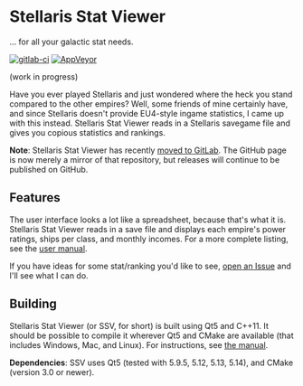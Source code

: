 # Stellaris Stat Viewer
... for all your galactic stat needs.

[![gitlab-ci](https://gitlab.com/ArdiMaster/stellaris-stat-viewer/badges/master/pipeline.svg)](https://gitlab.com/ArdiMaster/stellaris-stat-viewer/pipelines)
[![AppVeyor](https://ci.appveyor.com/api/projects/status/github/ArdiMaster/stellaris-stat-viewer)](https://ci.appveyor.com/project/ArdiMaster/stellaris-stat-viewer)

(work in progress)

Have you ever played Stellaris and just wondered where the heck you stand compared to the other empires?
Well, some friends of mine certainly have, and since Stellaris doesn't provide EU4-style ingame statistics,
I came up with this instead. Stellaris Stat Viewer reads in a Stellaris savegame file and gives you copious
statistics and rankings.

**Note**: Stellaris Stat Viewer has recently [moved to GitLab](https://gitlab.com/ArdiMaster/stellaris-stat-viewer).
The GitHub page is now merely a mirror of that repository, but releases will continue to be published on GitHub.

## Features
The user interface looks a lot like a spreadsheet, because that's what it is. Stellaris Stat Viewer reads in
a save file and displays each empire's power ratings, ships per class, and monthly incomes. For a more
complete listing, see the [user manual](https://stellaris-stat-viewer.readthedocs.io/en/latest/userman/index.html).

If you have ideas for some stat/ranking you'd like to see, [open an Issue](https://gitlab.com/ArdiMaster/stellaris-stat-viewer/issues) and I'll see what I can do.

## Building
Stellaris Stat Viewer (or SSV, for short) is built using Qt5 and C++11. It should be possible to compile it
wherever Qt5 and CMake are available (that includes Windows, Mac, and Linux). For instructions, see
[the manual](https://stellaris-stat-viewer.readthedocs.io/en/latest/techman/building.html).

**Dependencies**: SSV uses Qt5 (tested with 5.9.5, 5.12, 5.13, 5.14), and CMake (version 3.0 or newer).